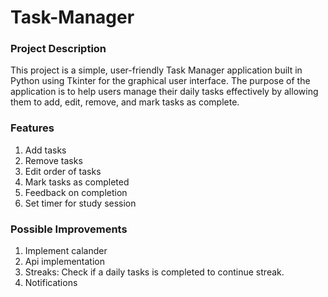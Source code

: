 # Task-Manager

### Project Description
This project is a simple, user-friendly Task Manager application built in Python using Tkinter for the graphical user interface. The purpose of the application is to help users manage their daily tasks effectively by allowing them to add, edit, remove, and mark tasks as complete.

### Features
1. Add tasks
2. Remove tasks
3. Edit order of tasks
4. Mark tasks as completed
5. Feedback on completion
6. Set timer for study session

### Possible Improvements
1. Implement calander
2. Api implementation
3. Streaks: Check if a daily tasks is completed to continue streak.
4. Notifications


